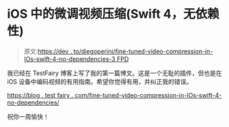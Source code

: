# iOS 中的微调视频压缩(Swift 4，无依赖性)

> 原文:[https://dev . to/diegoperini/fine-tuned-video-compression-in-IOs-swift-4-no-dependencies-3 FPD](https://dev.to/diegoperini/fine-tuned-video-compression-in-ios-swift-4-no-dependencies-3fpd)

我已经在 TestFairy 博客上写了我的第一篇博文。这是一个无耻的插件，但也是在 iOS 设备中编码视频的有用指南。希望你觉得有用，并纠正我的错误。

[https://blog . test fairy . com/fine-tuned-video-compression-in-IOs-swift-4-no-dependencies/](https://blog.testfairy.com/fine-tuned-video-compression-in-ios-swift-4-no-dependencies/)

祝你一周愉快！